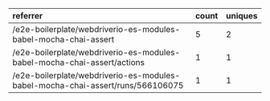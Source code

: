 | referrer                                                                       | count | uniques |
| :----------------------------------------------------------------------------- | :---- | :------ |
| /e2e-boilerplate/webdriverio-es-modules-babel-mocha-chai-assert                | 5     | 2       |
| /e2e-boilerplate/webdriverio-es-modules-babel-mocha-chai-assert/actions        | 1     | 1       |
| /e2e-boilerplate/webdriverio-es-modules-babel-mocha-chai-assert/runs/566106075 | 1     | 1       |